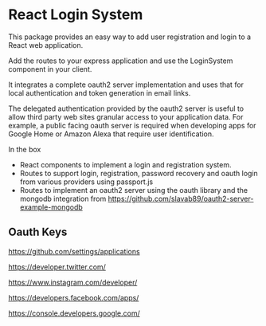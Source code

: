 # React Login System

This package provides an easy way to add user registration and login to a React web application. 

Add the routes to your express application and use the LoginSystem component in your client.

It integrates a complete oauth2 server implementation and uses that for local authentication and token generation in email links.

The delegated authentication provided by the oauth2 server is useful to allow third party web sites granular access to your application data.  For example, a public facing oauth server is required when developing apps for Google Home or Amazon Alexa that require user identification.


In the box
- React components to implement a login and registration system.
- Routes to support login, registration, password recovery and oauth login from various providers using passport.js
- Routes to implement an oauth2 server using the oauth library and the mongodb integration from https://github.com/slavab89/oauth2-server-example-mongodb




## Oauth Keys
https://github.com/settings/applications

https://developer.twitter.com/

https://www.instagram.com/developer/

https://developers.facebook.com/apps/

https://console.developers.google.com/
